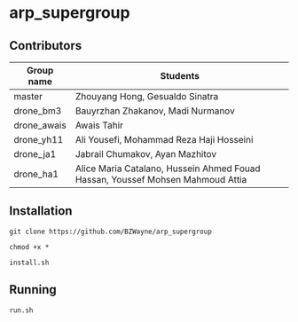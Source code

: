 # arp_supergroup

## Contributors

|  Group name   |   Students                                                                     |
| ------------- | ------------------------------------------------------------------------------ |
| master        | Zhouyang Hong, Gesualdo Sinatra                                                |
| drone_bm3     | Bauyrzhan Zhakanov, Madi Nurmanov                                              |
| drone_awais   | Awais Tahir                                                                    |
| drone_yh11    | Ali Yousefi, Mohammad Reza Haji Hosseini                                       |
| drone_ja1     | Jabrail Chumakov, Ayan Mazhitov                                                |
| drone_ha1     | Alice Maria Catalano, Hussein Ahmed Fouad Hassan, Youssef Mohsen Mahmoud Attia |

## Installation
```
git clone https://github.com/BZWayne/arp_supergroup
```
```
chmod +x *
```
```
install.sh 
```

## Running
```
run.sh 
```
